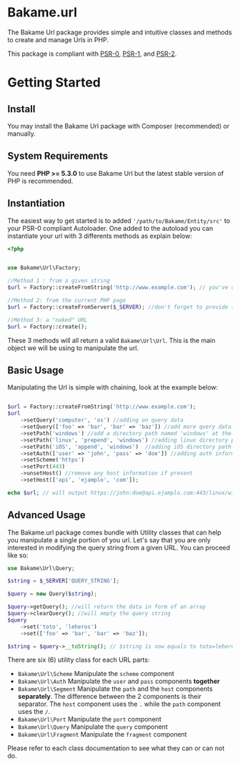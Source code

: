 Bakame.url
======

The Bakame Url package provides simple and intuitive classes and methods to create and manage Urls in PHP. 

This package is compliant with [PSR-0][], [PSR-1][], and [PSR-2][].

[PSR-0]: https://github.com/php-fig/fig-standards/blob/master/accepted/PSR-0.md
[PSR-1]: https://github.com/php-fig/fig-standards/blob/master/accepted/PSR-1-basic-coding-standard.md
[PSR-2]: https://github.com/php-fig/fig-standards/blob/master/accepted/PSR-2-coding-style-guide.md

Getting Started
===============

Install
-------

You may install the Bakame Url package with Composer (recommended) or manually.

System Requirements
-------------------

You need **PHP >= 5.3.0** to use Bakame Url but the latest stable version of PHP is recommended.

Instantiation
-------------

The easiest way to get started is to added `'/path/to/Bakame/Entity/src'` to your PSR-0 compliant Autoloader. One added to the autoload you can instantiate your url with 3 differents methods as explain below:

```php
<?php


use Bakame\Url\Factory;

//Method 1 : from a given string
$url = Factory::createFromString('http://www.example.com'); // you've created a new Url object from this string 

//Method 2: from the current PHP page
$url = Factory::createFromServer($_SERVER); //don't forget to provide the $_SERVER array

//Method 3: a "naked" URL
$url = Factory::create();
```

These 3 methods will all return a valid `Bakame\Url\Url`. This is the main object we will be using to manipulate the url.


Basic Usage
------------

Manipulating the Url is simple with chaining, look at the example below:

```php

$url = Factory::createFromString('http://www.example.com');
$url
    ->setQuery('computer', 'os') //adding on query data
    ->setQuery(['foo' => 'bar', 'bar' => 'baz']) //add more query data using an array
    ->setPath('windows') //add a directory path named 'windows' at the end of the URL path
    ->setPath('linux', 'prepend', 'windows') //adding linux directory path before 'window'
    ->setPath('iOS', 'append', 'windows')  //adding iOS directory path after 'window'
    ->setAuth(['user' => 'john', 'pass' => 'doe']) //adding auth information
    ->setScheme('https')
    ->setPort(443)
    ->unsetHost() //remove any host information if present
    ->setHost(['api', 'ejamplo', 'com']);

echo $url; // will output https://john:doe@api.ejamplo.com:443/linux/windows/iOS?computer=os&foo=bar&bar=baz
```

Advanced Usage
---------------

The Bakame.url package comes bundle with Utility classes that can help you manipulate a single portion of you url. Let's say that you are only interested in modifying the query string from a given URL. You can proceed like so:

```php 
use Bakame\Url\Query;

$string = $_SERVER['QUERY_STRING'];

$query = new Query($string);

$query->getQuery(); //will return the data in form of an array
$query->clearQuery(); //will empty the query string
$query
    ->set('toto', 'leheros')
    ->set(['foo' => 'bar', 'bar' => 'baz']);

$string = $query->__toString(); // $string is now equals to toto=leheros&foo=bar&bar=baz

```

There are six (6) utility class for each URL parts:

* `Bakame\Url\Scheme` Manipulate the `scheme` component
* `Bakame\Url\Auth` Manipulate the `user` and `pass` components **together**
* `Bakame\Url\Segment` Manipulate the `path` and the `host` components **separately**. The difference between the 2 components is their separator. The `host` component uses the `.` while the `path` component uses the `/`. 
* `Bakame\Url\Port`  Manipulate the `port` component
* `Bakame\Url\Query`  Manipulate the `query` component
* `Bakame\Url\Fragment`  Manipulate the `fragment` component

Please refer to each class documentation to see what they can or can not do.